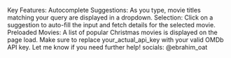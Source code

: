 Key Features:
Autocomplete Suggestions: As you type, movie titles matching your query are displayed in a dropdown.
Selection: Click on a suggestion to auto-fill the input and fetch details for the selected movie.
Preloaded Movies: A list of popular Christmas movies is displayed on the page load.
Make sure to replace your_actual_api_key with your valid OMDb API key. Let me know if you need further help!
socials: @ebrahim_oat
